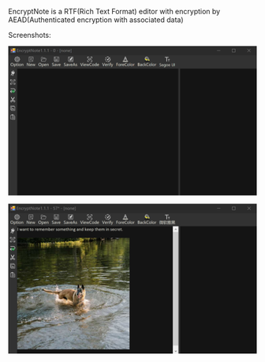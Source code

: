 EncryptNote is a RTF(Rich Text Format) editor with encryption by AEAD(Authenticated encryption with associated data)

Screenshots:

![](https://github.com/bsmith-zhao/enote/blob/main/doc/imgs/main.png)

![](https://github.com/bsmith-zhao/enote/blob/main/doc/imgs/sample.png)